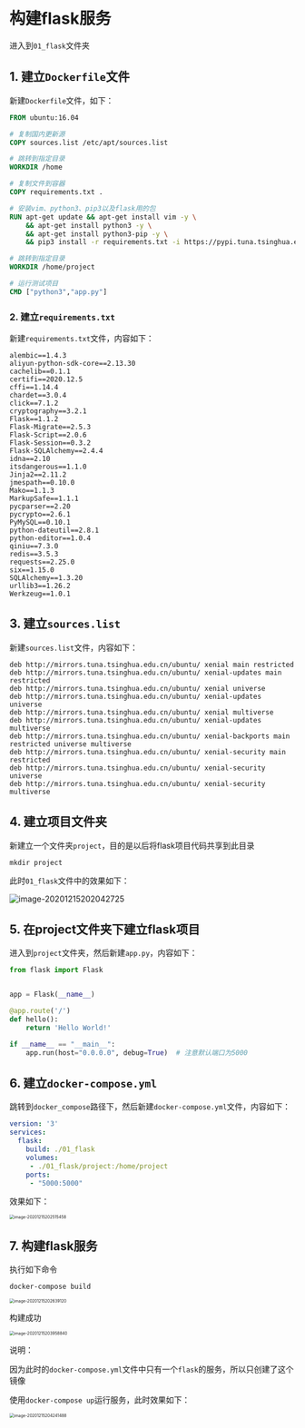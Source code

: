 # 构建flask服务



进入到`01_flask`文件夹



## 1. 建立`Dockerfile`文件

新建`Dockerfile`文件，如下：

```dockerfile
FROM ubuntu:16.04

# 复制国内更新源
COPY sources.list /etc/apt/sources.list

# 跳转到指定目录
WORKDIR /home

# 复制文件到容器
COPY requirements.txt .

# 安装vim、python3、pip3以及flask用的包
RUN apt-get update && apt-get install vim -y \
    && apt-get install python3 -y \
    && apt-get install python3-pip -y \
    && pip3 install -r requirements.txt -i https://pypi.tuna.tsinghua.edu.cn/simple

# 跳转到指定目录
WORKDIR /home/project

# 运行测试项目
CMD ["python3","app.py"]
```



### 2. 建立`requirements.txt`

新建`requirements.txt`文件，内容如下：

```
alembic==1.4.3
aliyun-python-sdk-core==2.13.30
cachelib==0.1.1
certifi==2020.12.5
cffi==1.14.4
chardet==3.0.4
click==7.1.2
cryptography==3.2.1
Flask==1.1.2
Flask-Migrate==2.5.3
Flask-Script==2.0.6
Flask-Session==0.3.2
Flask-SQLAlchemy==2.4.4
idna==2.10
itsdangerous==1.1.0
Jinja2==2.11.2
jmespath==0.10.0
Mako==1.1.3
MarkupSafe==1.1.1
pycparser==2.20
pycrypto==2.6.1
PyMySQL==0.10.1
python-dateutil==2.8.1
python-editor==1.0.4
qiniu==7.3.0
redis==3.5.3
requests==2.25.0
six==1.15.0
SQLAlchemy==1.3.20
urllib3==1.26.2
Werkzeug==1.0.1
```



## 3. 建立`sources.list`

新建`sources.list`文件，内容如下：

```
deb http://mirrors.tuna.tsinghua.edu.cn/ubuntu/ xenial main restricted
deb http://mirrors.tuna.tsinghua.edu.cn/ubuntu/ xenial-updates main restricted
deb http://mirrors.tuna.tsinghua.edu.cn/ubuntu/ xenial universe
deb http://mirrors.tuna.tsinghua.edu.cn/ubuntu/ xenial-updates universe
deb http://mirrors.tuna.tsinghua.edu.cn/ubuntu/ xenial multiverse
deb http://mirrors.tuna.tsinghua.edu.cn/ubuntu/ xenial-updates multiverse
deb http://mirrors.tuna.tsinghua.edu.cn/ubuntu/ xenial-backports main restricted universe multiverse
deb http://mirrors.tuna.tsinghua.edu.cn/ubuntu/ xenial-security main restricted
deb http://mirrors.tuna.tsinghua.edu.cn/ubuntu/ xenial-security universe
deb http://mirrors.tuna.tsinghua.edu.cn/ubuntu/ xenial-security multiverse
```



## 4. 建立项目文件夹

新建立一个文件夹`project`，目的是以后将flask项目代码共享到此目录

```shell
mkdir project
```

此时`01_flask`文件中的效果如下：

![image-20201215202042725](assets/image-20201215202042725.png)



## 5. 在project文件夹下建立flask项目

进入到`project`文件夹，然后新建`app.py`，内容如下：

```python
from flask import Flask


app = Flask(__name__)

@app.route('/')
def hello():
    return 'Hello World!'

if __name__ == "__main__":
    app.run(host="0.0.0.0", debug=True)  # 注意默认端口为5000

```



## 6. 建立`docker-compose.yml`

跳转到`docker_compose`路径下，然后新建`docker-compose.yml`文件，内容如下：

```yaml
version: '3'
services:
  flask:
    build: ./01_flask
    volumes:
     - ./01_flask/project:/home/project
    ports:
     - "5000:5000"
```

效果如下：

<img src="assets/image-20201215202515458.png" alt="image-20201215202515458" style="zoom:50%;" />



## 7. 构建flask服务

执行如下命令

```
docker-compose build
```

<img src="assets/image-20201215202639120.png" alt="image-20201215202639120" style="zoom:50%;" />

构建成功

<img src="assets/image-20201215203958840.png" alt="image-20201215203958840" style="zoom:50%;" />

说明：

因为此时的`docker-compose.yml`文件中只有一个`flask`的服务，所以只创建了这个镜像

使用`docker-compose up`运行服务，此时效果如下：

<img src="assets/image-20201215204241488.png" alt="image-20201215204241488" style="zoom:50%;" />